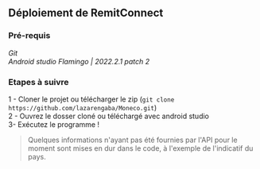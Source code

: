 ## Déploiement de RemitConnect

### Pré-requis

_Git_<br />
_Android studio Flamingo | 2022.2.1 patch 2_<br />


### Etapes à suivre

1 - Cloner le projet ou télécharger le zip (`git clone https://github.com/lazarengaba/Moneco.git`)<br />
2 - Ouvrez le dosser cloné ou téléchargé avec android studio<br />
3- Exécutez le programme !<br />

> Quelques informations n'ayant pas été fournies par l'API pour le moment sont mises en dur dans le code, à l'exemple de l'indicatif du pays.